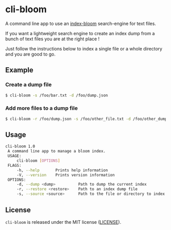# cli-bloom

A command line app to use an [index-bloom](https://github.com/odespesse/index-bloom) search-engine for text files.

If you want a lightweight search engine to create an index dump from a bunch of text files you are at the right place !

Just follow the instructions below to index a single file or a whole directory and you are good to go.

## Example

### Create a dump file

```bash
$ cli-bloom -s /foo/bar.txt -d /foo/dump.json
```

### Add more files to a dump file

```bash
$ cli-bloom -r /foo/dump.json -s /foo/other_file.txt -d /foo/other_dump.json
```

## Usage

```bash
cli-bloom 1.0
 A command line app to manage a bloom index.
 USAGE:
     cli-bloom [OPTIONS]
 FLAGS:
     -h, --help       Prints help information
     -V, --version    Prints version information
 OPTIONS:
     -d, --dump <dump>          Path to dump the current index
     -r, --restore <restore>    Path to an index dump file
     -s, --source <source>      Path to the file or directory to index
```

## License

`cli-bloom` is released under the MIT license ([LICENSE](https://github.com/odespesse/cli-bloom/blob/master/LICENSE)).
